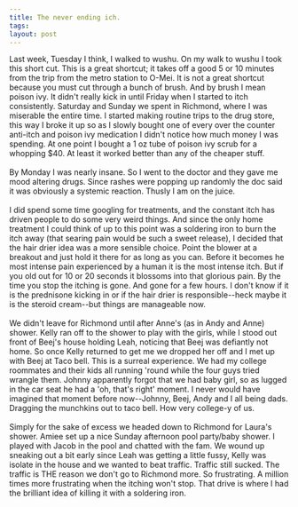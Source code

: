 ```yaml
---
title: The never ending ich.
tags: 
layout: post
---
```

Last week, Tuesday I think, I walked to wushu.  On my walk to wushu I took this short cut.  This is a great shortcut; it takes off a good 5 or 10 minutes from the trip from the metro station to O-Mei.  It is not a great shortcut because you must cut through a bunch of brush.  And by brush I mean poison ivy.  It didn't really kick in until Friday when I started to itch consistently.  Saturday and Sunday we spent in Richmond, where I was miserable the entire time.  I started making routine trips to the drug store, this way I broke it up so as I slowly bought one of every over the counter anti-itch and poison ivy medication I didn't notice how much money I was spending.  At one point I bought a 1 oz tube of poison ivy scrub for a whopping $40.  At least it worked better than any of the cheaper stuff.   <br /><br />By Monday I was nearly insane.  So I went to the doctor and they gave me mood altering drugs.  Since rashes were popping up randomly the doc said it was obviously a systemic reaction.  Thusly I am on the juice. <br /><br />I did spend some time googling for treatments, and the constant itch has driven people to do some very weird things.  And since the only home treatment I could think of up to this point was a soldering iron to burn the itch away (that searing pain would be such a sweet release), I decided that the hair drier idea was a more sensible choice.  Point the blower at a breakout and just hold it there for as long as you can.  Before it becomes he most intense pain experienced by a human it is the most intense itch.  But if you old out for 10 or 20 seconds it blossoms into that glorious pain.  By the time you stop the itching is gone.  And gone for a few hours.  I don't know if it is the prednisone kicking in or if the hair drier is responsible--heck maybe it is the steroid cream--but things are manageable now.  <br /><br />We didn't leave for Richmond until after Anne's (as in Andy and Anne) shower.  Kelly ran off to the shower to play with the girls, while I stood out front of Beej's house holding Leah, noticing that Beej was defiantly not home.  So once Kelly returned to get me we dropped her off and I met up with Beej at Taco bell.  This is a surreal experience.  We had my college roommates and their kids all running 'round while the four guys tried wrangle them.  Johnny apparently forgot that we had baby girl, so as lugged in the car seat he had a 'oh, that's right' moment.  I never would have imagined that moment before now--Johnny, Beej, Andy and I all being dads.  Dragging the munchkins out to taco bell.  How very college-y of us.  <br /><br /> Simply for the sake of excess we headed down to Richmond for Laura's shower.  Amiee set up a nice Sunday afternoon pool party/baby shower.  I played with Jacob in the pool and chatted with the fam.  We wound up sneaking out a bit early since Leah was getting a little fussy, Kelly was isolate in the house and we wanted to beat traffic.  Traffic still sucked. The traffic is THE reason we don't go to Richmond more.  So frustrating.  A million times more frustrating when the itching won't stop. That drive is where I had the brilliant idea of killing it with a soldering iron.
